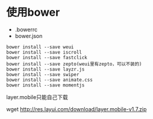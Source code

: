 # 使用bower

- .bowerrc
- bower.json

```
bower install --save weui
bower install --save iscroll
bower install --save fastclick
bower install --save zepto(weui里有zepto，可以不装的)
bower install --save layzr.js
bower install --save swiper
bower install --save animate.css
bower install --save momentjs
```

layer.mobile只能自己下载


wget http://res.layui.com/download/layer.mobile-v1.7.zip


